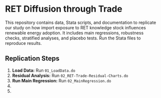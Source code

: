 # RET Diffusion through Trade
This repository contains data, Stata scripts, and documentation to replicate our study on how import exposure to RET knowledge stock influences renewable energy adoption. It includes main regressions, robustness checks, stratified analyses, and placebo tests. Run the Stata files to reproduce results.

## Replication Steps  
1. **Load Data:** Run `01_LoadData.do`
2. **Residual Analysis:** Run `02_RET-Trade-Residual-Charts.do`
3. **Run Main Regression:** Run `02_MainRegression.do`  
4. 
5. 

